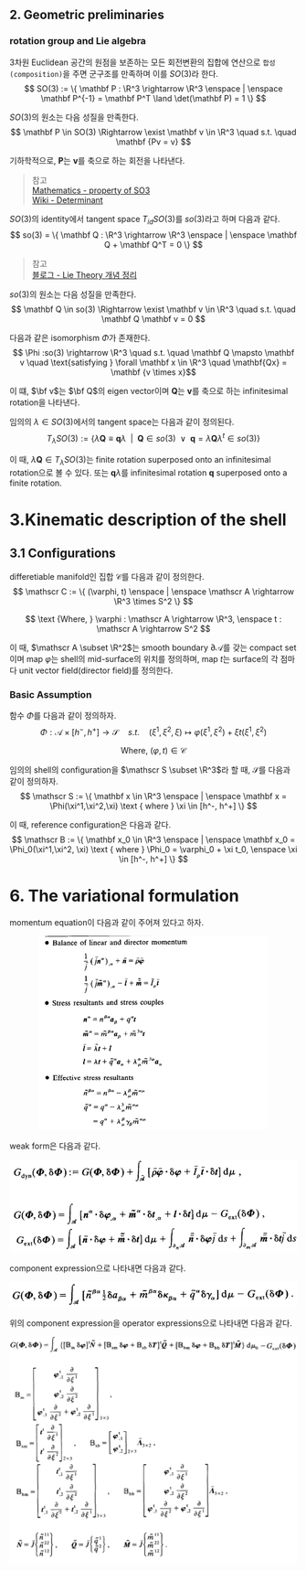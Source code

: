 ## 2. Geometric preliminaries
### rotation group and Lie algebra
3차원 Euclidean 공간의 원점을 보존하는 모든 회전변환의 집합에 연산으로 `합성(composition)`을 주면 군구조를 만족하며 이를 $SO(3)$라 한다.
$$ SO(3) := \{ \mathbf P : \R^3 \rightarrow \R^3 \enspace | \enspace \mathbf P^{-1} = \mathbf P^T \land \det(\mathbf P) = 1 \} $$

$SO(3)$의 원소는 다음 성질을 만족한다.
$$ \mathbf P \in SO(3) \Rightarrow \exist \mathbf v \in \R^3 \quad s.t. \quad \mathbf {Pv = v} $$

기하학적으로, $\mathbf P$는 $\mathbf v$를 축으로 하는 회전을 나타낸다.

> 참고  
> [Mathematics - property of SO3](https://math.stackexchange.com/questions/1127388/property-of-so3)  
> [Wiki - Determinant](https://en.wikipedia.org/wiki/Determinant)  

$SO(3)$의 identity에서 tangent space $T_{id}SO(3)$를 $so(3)$라고 하며 다음과 같다.
$$ so(3) = \{ \mathbf Q : \R^3 \rightarrow \R^3 \enspace | \enspace \mathbf Q + \mathbf Q^T = 0  \} $$

> 참고  
> [블로그 - Lie Theory 개념 정리](https://alida.tistory.com/9#ref6)  

$so(3)$의 원소는 다음 성질을 만족한다.
$$ \mathbf Q \in so(3) \Rightarrow \exist \mathbf v \in \R^3 \quad s.t. \quad \mathbf Q \mathbf v = 0 $$ 

다음과 같은 isomorphism $\Phi$가 존재한다.
$$ \Phi :so(3) \rightarrow \R^3 \quad s.t. \quad \mathbf Q \mapsto \mathbf v \quad \text{satisfying } \forall \mathbf x \in \R^3  \quad \mathbf{Qx} = \mathbf {v \times x}$$

이 떄, $\bf v$는 $\bf Q$의 eigen vector이며 $\mathbf Q$는  $\mathbf v$를 축으로 하는 infinitesimal rotation을 나타낸다.

임의의 $\lambda \in SO(3)$에서의 tangent space는 다음과 같이 정의된다.
$$ T_\lambda SO(3) := \{ \lambda \mathbf Q \equiv \mathbf q\lambda \enspace | \enspace \mathbf Q \in so(3) \enspace \lor \enspace \mathbf q = \lambda \mathbf Q \lambda^t \in so(3) \} $$

이 때, $\lambda \mathbf Q \in T_\lambda SO(3)$는 finite rotation superposed onto an infinitesimal rotation으로 볼 수 있다. 또는 $\mathbf q \lambda$를 infinitesimal rotation $\mathbf q$ superposed onto a finite rotation.

# 3.Kinematic description of the shell
## 3.1 Configurations
differetiable manifold인 집합 $\mathscr C$를 다음과 같이 정의한다.
$$ \mathscr C := \{ (\varphi, t) \enspace | \enspace \mathscr A \rightarrow \R^3 \times S^2 \} $$

$$ \text {Where, } \varphi : \mathscr A \rightarrow \R^3, \enspace t : \mathscr A \rightarrow S^2 $$

이 때, $\mathscr A \subset \R^2$는 smooth boundary $\partial \mathscr A$를 갖는  compact set이며 map $\varphi$는 shell의 mid-surface의 위치를 정의하며, map $t$는 surface의 각 점마다 unit vector field(director field)를 정의한다.

### Basic Assumption
함수 $\Phi$를 다음과 같이 정의하자.
$$\Phi : \mathscr A \times [h^-, h^+] \rightarrow \mathscr S \quad s.t. \quad (\xi^1,\xi^2,\xi) \mapsto \varphi(\xi^1, \xi^2) + \xi t(\xi^1, \xi^2) $$

$$ \text {Where, } (\varphi,t) \in \mathscr C $$

임의의 shell의 configuration을 $\mathscr S \subset \R^3$라 할 때, $\mathscr S$를 다음과 같이 정의하자.
$$ \mathscr S := \{ \mathbf x \in \R^3 \enspace | \enspace \mathbf x = \Phi(\xi^1,\xi^2,\xi) \text { where } \xi \in [h^-, h^+] \} $$

이 때, reference configuration은 다음과 같다.
$$ \mathscr B := \{ \mathbf x_0 \in \R^3 \enspace | \enspace \mathbf x_0 = \Phi_0(\xi^1,\xi^2, \xi) \text { where } \Phi_0 = \varphi_0 + \xi t_0, \enspace \xi \in [h^-, h^+] \} $$




# 6. The variational formulation
momentum equation이 다음과 같이 주어져 있다고 하자.
<p align = "center">
<img src = "./image/1989 (Simo & Fox)_1.png" width = 400>
</p>

weak form은 다음과 같다.
<p align = "center">
<img src = "./image/1989 (Simo & Fox)_2.png">
</p>

component expression으로 나타내면 다음과 같다.
<p align = "center">
<img src = "./image/1989 (Simo & Fox)_3.png">
</p>

위의 component expression을 operator expressions으로 나타내면 다음과 같다.
<p align = "center">
<img src = "./image/1989 (Simo & Fox)_4.png">
</p>